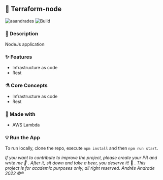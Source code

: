 ## :rocket: Terraform-node

![aaandrades](https://img.shields.io/badge/-Backend-blue)
![Build](https://img.shields.io/badge/-Working-brightgreen)

### :memo: Description
NodeJs application 


### :sparkles: Features
- Infrastructure as code
- Rest
### :alembic: Core Concepts
- Infrastructure as code
- Rest
### :construction: Made with
- AWS Lambda

### :bulb: Run the App
To run locally, clone the repo, execute ```npm install``` and then ```npm run start```.

*If you want to contribute to improve the project, please create your PR and write me :speech_balloon: . After it, sit down and take a beer, you deserve it!* :beers: .
*This project is for academic purposes only, all right reserved. Andrés Andrade 2022 :copyright::registered:*
